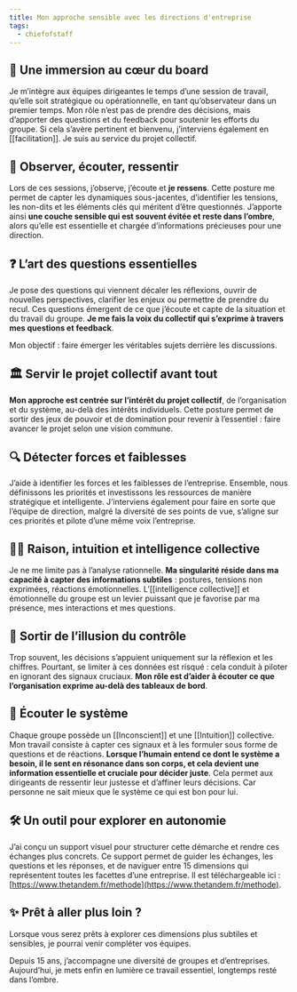 ```yaml
---
title: Mon approche sensible avec les directions d'entreprise
tags:
  - chiefofstaff
---
```

## 🤝 Une immersion au cœur du board

Je m’intègre aux équipes dirigeantes le temps d’une session de travail, qu’elle soit stratégique ou opérationnelle, en tant qu’observateur dans un premier temps. Mon rôle n’est pas de prendre des décisions, mais d’apporter des questions et du feedback pour soutenir les efforts du groupe. Si cela s’avère pertinent et bienvenu, j’interviens également en [[facilitation]]. Je suis au service du projet collectif.

## 👀 Observer, écouter, ressentir

Lors de ces sessions, j’observe, j’écoute et **je ressens**. Cette posture me permet de capter les dynamiques sous-jacentes, d’identifier les tensions, les non-dits et les éléments clés qui méritent d’être questionnés. J’apporte ainsi **une couche sensible qui est souvent évitée et reste dans l’ombre**, alors qu’elle est essentielle et chargée d’informations précieuses pour une direction.

## ❓ L’art des questions essentielles

Je pose des questions qui viennent décaler les réflexions, ouvrir de nouvelles perspectives, clarifier les enjeux ou permettre de prendre du recul. Ces questions émergent de ce que j’écoute et capte de la situation et du travail du groupe. **Je me fais la voix du collectif qui s’exprime à travers mes questions et feedback**.

Mon objectif : faire émerger les véritables sujets derrière les discussions.

## 🏛 Servir le projet collectif avant tout

**Mon approche est centrée sur l’intérêt du projet collectif**, de l’organisation et du système, au-delà des intérêts individuels. Cette posture permet de sortir des jeux de pouvoir et de domination pour revenir à l’essentiel : faire avancer le projet selon une vision commune.

## 🔍 Détecter forces et faiblesses

J’aide à identifier les forces et les faiblesses de l’entreprise. Ensemble, nous définissons les priorités et investissons les ressources de manière stratégique et intelligente. J’interviens également pour faire en sorte que l’équipe de direction, malgré la diversité de ses points de vue, s’aligne sur ces priorités et pilote d’une même voix l’entreprise.

## 🧠💙 Raison, intuition et intelligence collective

Je ne me limite pas à l’analyse rationnelle. **Ma singularité réside dans ma capacité à capter des informations subtiles** : postures, tensions non exprimées, réactions émotionnelles. L’[[intelligence collective]] et émotionnelle du groupe est un levier puissant que je favorise par ma présence, mes interactions et mes questions.

## 🚀 Sortir de l’illusion du contrôle

Trop souvent, les décisions s’appuient uniquement sur la réflexion et les chiffres. Pourtant, se limiter à ces données est risqué : cela conduit à piloter en ignorant des signaux cruciaux. **Mon rôle est d’aider à écouter ce que l’organisation exprime au-delà des tableaux de bord**.

## 🌊 Écouter le système

Chaque groupe possède un [[Inconscient]] et une [[Intuition]] collective. Mon travail consiste à capter ces signaux et à les formuler sous forme de questions et de réactions. **Lorsque l’humain entend ce dont le système a besoin, il le sent en résonance dans son corps, et cela devient une information essentielle et cruciale pour décider juste**. Cela permet aux dirigeants de ressentir leur justesse et d’affiner leurs décisions. Car personne ne sait mieux que le système ce qui est bon pour lui.

## 🛠 Un outil pour explorer en autonomie

J’ai conçu un support visuel pour structurer cette démarche et rendre ces échanges plus concrets. Ce support permet de guider les échanges, les questions et les réponses, et de naviguer entre 15 dimensions qui représentent toutes les facettes d’une entreprise. Il est téléchargeable ici : [https://www.thetandem.fr/methode](https://www.thetandem.fr/methode).

## ✨ Prêt à aller plus loin ?

Lorsque vous serez prêts à explorer ces dimensions plus subtiles et sensibles, je pourrai venir compléter vos équipes.

Depuis 15 ans, j’accompagne une diversité de groupes et d’entreprises. Aujourd’hui, je mets enfin en lumière ce travail essentiel, longtemps resté dans l’ombre.